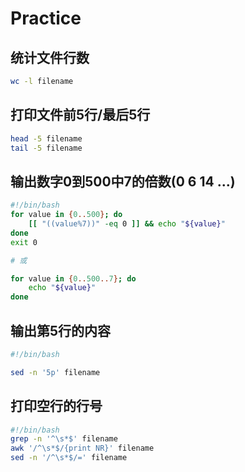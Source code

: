 # Practice

## 统计文件行数

```sh
wc -l filename
```

## 打印文件前5行/最后5行

```sh
head -5 filename
tail -5 filename
```

## 输出数字0到500中7的倍数(0 6 14 ...)

```sh
#!/bin/bash
for value in {0..500}; do
    [[ "((value%7))" -eq 0 ]] && echo "${value}"
done
exit 0

# 或

for value in {0..500..7}; do
    echo "${value}"
done

```

## 输出第5行的内容

```sh
#!/bin/bash

sed -n '5p' filename 
```

## 打印空行的行号

```sh
#!/bin/bash
grep -n '^\s*$' filename
awk '/^\s*$/{print NR}' filename 
sed -n '/^\s*$/=' filename 
```
